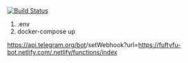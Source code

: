 [![Build Status](https://travis-ci.org/zinovik/fuftyfu-bot.svg?branch=master)](https://travis-ci.org/zinovik/fuftyfu-bot)

1. .env
2. docker-compose up

https://api.telegram.org/bot<TOKEN>/setWebhook?url=https://fuftyfu-bot.netlify.com/.netlify/functions/index
